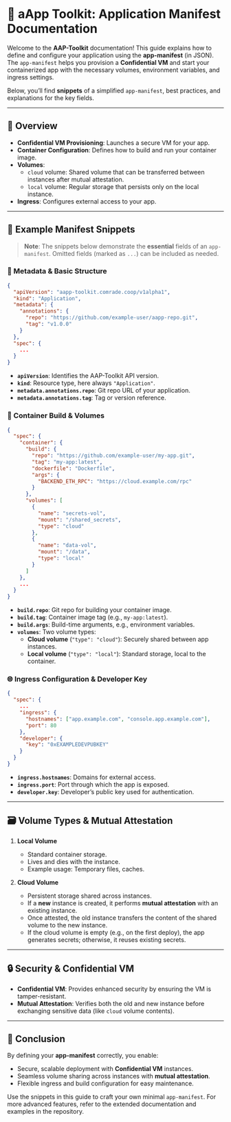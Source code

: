 # :rocket: aApp Toolkit: Application Manifest Documentation

Welcome to the **AAP-Toolkit** documentation! This guide explains how to define and configure your application using the **app-manifest** (in JSON). The `app-manifest` helps you provision a **Confidential VM** and start your containerized app with the necessary volumes, environment variables, and ingress settings.

Below, you’ll find **snippets** of a simplified `app-manifest`, best practices, and explanations for the key fields.

---

## :eyes: Overview

- **Confidential VM Provisioning**: Launches a secure VM for your app.  
- **Container Configuration**: Defines how to build and run your container image.  
- **Volumes**:  
  - `cloud` volume: Shared volume that can be transferred between instances after mutual attestation.  
  - `local` volume: Regular storage that persists only on the local instance.  
- **Ingress**: Configures external access to your app.

---

## :page_facing_up: Example Manifest Snippets

> **Note**: The snippets below demonstrate the **essential** fields of an `app-manifest`. Omitted fields (marked as `...`) can be included as needed.

### :pushpin: Metadata & Basic Structure

```json
{
  "apiVersion": "aapp-toolkit.comrade.coop/v1alpha1",
  "kind": "Application",
  "metadata": {
    "annotations": {
      "repo": "https://github.com/example-user/aapp-repo.git",
      "tag": "v1.0.0"
    }
  },
  "spec": {
    ...
  }
}
```

- **`apiVersion`**: Identifies the AAP-Toolkit API version.  
- **`kind`**: Resource type, here always `"Application"`.  
- **`metadata.annotations.repo`**: Git repo URL of your application.  
- **`metadata.annotations.tag`**: Tag or version reference.

### :wrench: Container Build & Volumes

```json
{
  "spec": {
    "container": {
      "build": {
        "repo": "https://github.com/example-user/my-app.git",
        "tag": "my-app:latest",
        "dockerfile": "Dockerfile",
        "args": {
          "BACKEND_ETH_RPC": "https://cloud.example.com/rpc"
        }
      },
      "volumes": [
        {
          "name": "secrets-vol",
          "mount": "/shared_secrets",
          "type": "cloud"
        },
        {
          "name": "data-vol",
          "mount": "/data",
          "type": "local"
        }
      ]
    },
    ...
  }
}
```

- **`build.repo`**: Git repo for building your container image.  
- **`build.tag`**: Container image tag (e.g., `my-app:latest`).  
- **`build.args`**: Build-time arguments, e.g., environment variables.  
- **`volumes`**: Two volume types:
  - **Cloud volume** (`"type": "cloud"`): Securely shared between app instances.
  - **Local volume** (`"type": "local"`): Standard storage, local to the container.

### :globe_with_meridians: Ingress Configuration & Developer Key

```json
{
  "spec": {
    ...
    "ingress": {
      "hostnames": ["app.example.com", "console.app.example.com"],
      "port": 80
    },
    "developer": {
      "key": "0xEXAMPLEDEVPUBKEY"
    }
  }
}
```

- **`ingress.hostnames`**: Domains for external access.  
- **`ingress.port`**: Port through which the app is exposed.  
- **`developer.key`**: Developer’s public key used for authentication.

---

## :card_file_box: Volume Types & Mutual Attestation

1. **Local Volume**  
   - Standard container storage.  
   - Lives and dies with the instance.  
   - Example usage: Temporary files, caches.  

2. **Cloud Volume**  
   - Persistent storage shared across instances.  
   - If a **new** instance is created, it performs **mutual attestation** with an existing instance.  
   - Once attested, the old instance transfers the content of the shared volume to the new instance.  
   - If the cloud volume is empty (e.g., on the first deploy), the app generates secrets; otherwise, it reuses existing secrets.

---

## :lock: Security & Confidential VM

- **Confidential VM**: Provides enhanced security by ensuring the VM is tamper-resistant.  
- **Mutual Attestation**: Verifies both the old and new instance before exchanging sensitive data (like `cloud` volume contents).

---

## :memo: Conclusion

By defining your **app-manifest** correctly, you enable:

- Secure, scalable deployment with **Confidential VM** instances.  
- Seamless volume sharing across instances with **mutual attestation**.  
- Flexible ingress and build configuration for easy maintenance.

Use the snippets in this guide to craft your own minimal `app-manifest`. For more advanced features, refer to the extended documentation and examples in the repository.  
